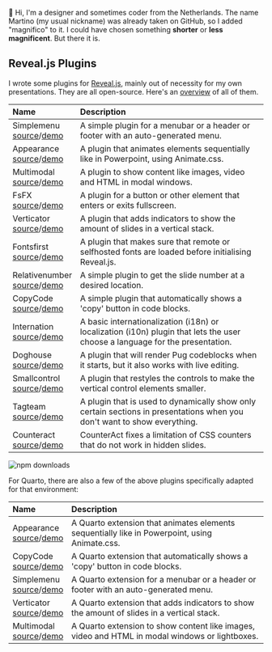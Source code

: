 👋 Hi, I'm a designer and sometimes coder from the Netherlands. The name Martino (my usual nickname) was already taken on GitHub, so I added "magnifico" to it. I could have chosen something **shorter** or **less magnificent**. But there it is.


## Reveal.js Plugins

I wrote some plugins for [Reveal.js](http://revealjs.com), mainly out of necessity for my own presentations. They are all open-source. Here's an [overview](https://martinomagnifico.github.io) of all of them.



|Name|Description|
|:-------------|:-------------|
| Simplemenu <br> [source](https://github.com/martinomagnifico/reveal.js-simplemenu)/[demo](https://martinomagnifico.github.io/reveal.js-simplemenu/demo.html) | A simple plugin for a menubar or a header or footer with an auto-generated menu.|
| Appearance <br> [source](https://github.com/martinomagnifico/reveal.js-appearance)/[demo](https://martinomagnifico.github.io/reveal.js-appearance/demo/demo.html) | A plugin that animates elements sequentially like in Powerpoint, using Animate.css. |
| Multimodal <br> [source](https://github.com/martinomagnifico/reveal.js-multimodal)/[demo](https://martinomagnifico.github.io/reveal.js-multimodal/demo/demo.html) | A plugin to show content like images, video and HTML in modal windows. |
| FsFX <br> [source](https://github.com/martinomagnifico/reveal.js-fsfx)/[demo](https://martinomagnifico.github.io/reveal.js-fsfx/demo.html) | A plugin for a button or other element that enters or exits fullscreen. |
| Verticator <br> [source](https://github.com/martinomagnifico/reveal.js-verticator)/[demo](https://martinomagnifico.github.io/reveal.js-verticator/demo/demo.html) | A plugin that adds indicators to show the amount of slides in a vertical stack.|
| Fontsfirst <br> [source](https://github.com/martinomagnifico/reveal.js-fontsfirst)/[demo](https://martinomagnifico.github.io/reveal.js-fontsfirst/demo.html) | A plugin that makes sure that remote or selfhosted fonts are loaded before initialising Reveal.js.|
| Relativenumber <br> [source](https://github.com/martinomagnifico/reveal.js-relativenumber)/[demo](https://martinomagnifico.github.io/reveal.js-relativenumber/demo.html) | A simple plugin to get the slide number at a desired location.|
| CopyCode <br> [source](https://github.com/martinomagnifico/reveal.js-copycode)/[demo](https://martinomagnifico.github.io/reveal.js-copycode/demo/demo.html) | A simple plugin that automatically shows a 'copy' button in code blocks. |
| Internation <br> [source](https://github.com/martinomagnifico/reveal.js-internation)/[demo](https://martinomagnifico.github.io/reveal.js-internation/demo.html) | A basic internationalization (i18n) or localization (i10n) plugin that lets the user choose a language for the presentation. |
| Doghouse <br> [source](https://github.com/martinomagnifico/reveal.js-doghouse)/[demo](https://martinomagnifico.github.io/reveal.js-doghouse/demo.html) | A plugin that will render Pug codeblocks when it starts, but it also works with live editing. |
| Smallcontrol <br> [source](https://github.com/martinomagnifico/reveal.js-smallcontrol)/[demo](https://martinomagnifico.github.io/reveal.js-smallcontrol/demo.html) | A plugin that restyles the controls to make the vertical control elements smaller. |
| Tagteam <br> [source](https://github.com/martinomagnifico/reveal.js-tagteam)/[demo](https://martinomagnifico.github.io/reveal.js-tagteam/demo.html) | A plugin that is used to dynamically show only certain sections in presentations when you don't want to show everything. |  |
| Counteract <br> [source](https://github.com/martinomagnifico/reveal.js-counteract)/[demo](https://martinomagnifico.github.io/reveal.js-counteract/demo.html) | CounterAct fixes a limitation of CSS counters that do not work in hidden slides. |

![npm downloads](https://img.shields.io/endpoint?style=flat&url=https://yearly-npm-downloads-user.deno.dev/reveal.js-appearance,reveal.js-copycode,reveal.js-counteract,reveal.js-doghouse,reveal.js-fontsfirst,reveal.js-internation,reveal.js-simplemenu,reveal.js-smallcontrol,reveal.js-tagteam,reveal.js-transit,reveal.js-verticator)

For Quarto, there are also a few of the above plugins specifically adapted for that environment:

|Name|Description|
|:-------------|:-------------|
| Appearance <br> [source](https://github.com/martinomagnifico/quarto-appearance)/[demo](https://martinomagnifico.github.io/quarto-appearance/docs/demo.html) | A Quarto extension that animates elements sequentially like in Powerpoint, using Animate.css. |
| CopyCode <br> [source](https://github.com/martinomagnifico/quarto-copycode)/[demo](https://martinomagnifico.github.io/quarto-copycode/docs/demo.html) | A Quarto extension that automatically shows a 'copy' button in code blocks. |
| Simplemenu <br> [source](https://github.com/martinomagnifico/quarto-simplemenu)/[demo](https://martinomagnifico.github.io/quarto-simplemenu/docs/demo.html) | A Quarto extension for a menubar or a header or footer with an auto-generated menu.|
| Verticator <br> [source](https://github.com/martinomagnifico/quarto-verticator)/[demo](https://martinomagnifico.github.io/reveal.js-verticator/demo/demo.html) | A Quarto extension that adds indicators to show the amount of slides in a vertical stack.|
| Multimodal <br> [source](https://github.com/martinomagnifico/quarto-multimodal)/[demo](https://martinomagnifico.github.io/quarto-multimodal/demo.html) | A Quarto extension to show content like images, video and HTML in modal windows or lightboxes.|
